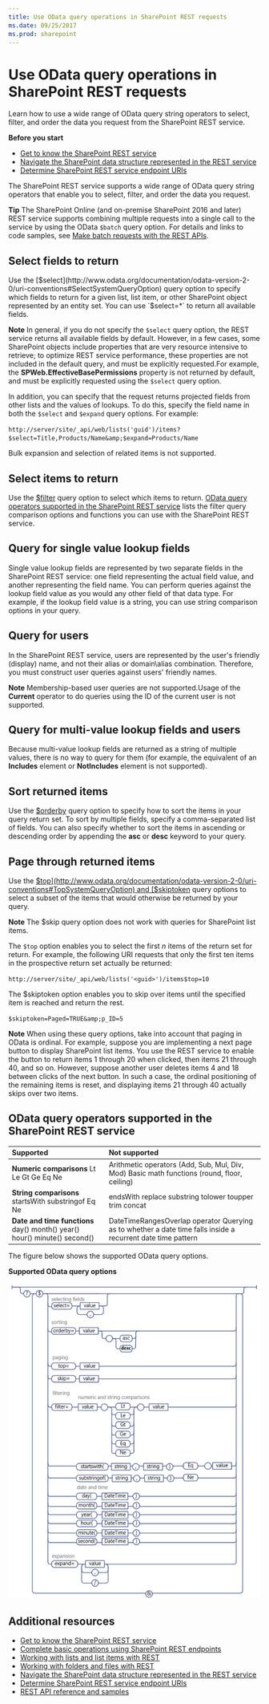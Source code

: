 ```yaml
---
title: Use OData query operations in SharePoint REST requests
ms.date: 09/25/2017
ms.prod: sharepoint
---
```



# Use OData query operations in SharePoint REST requests
Learn how to use a wide range of OData query string operators to select, filter, and order the data you request from the SharePoint REST service. 
 
 **Before you start**
-  [Get to know the SharePoint REST service](get-to-know-the-sharepoint-rest-service.md)
-  [Navigate the SharePoint data structure represented in the REST service](navigate-the-sharepoint-data-structure-represented-in-the-rest-service.md)
-  [Determine SharePoint REST service endpoint URIs](determine-sharepoint-rest-service-endpoint-uris.md)
    
The SharePoint REST service supports a wide range of OData query string operators that enable you to select, filter, and order the data you request.
 
 **Tip**  The SharePoint Online (and on-premise SharePoint 2016 and later) REST service supports combining multiple requests into a single call to the service by using the OData  `$batch` query option. For details and links to code samples, see [Make batch requests with the REST APIs](make-batch-requests-with-the-rest-apis.md).
 
## Select fields to return
Use the  [$select](http://www.odata.org/documentation/odata-version-2-0/uri-conventions#SelectSystemQueryOption) query option to specify which fields to return for a given list, list item, or other SharePoint object represented by an entity set. You can use `$select=*` to return all available fields.
 
 **Note**  In general, if you do not specify the  `$select` query option, the REST service returns all available fields by default. However, in a few cases, some SharePoint objects include properties that are very resource intensive to retrieve; to optimize REST service performance, these properties are not included in the default query, and must be explicitly requested.For example, the  **SPWeb.EffectiveBasePermissions** property is not returned by default, and must be explicitly requested using the `$select` query option.
 
In addition, you can specify that the request returns projected fields from other lists and the values of lookups. To do this, specify the field name in both the  `$select` and `$expand` query options. For example:
 
 `http://server/site/_api/web/lists('guid')/items?$select=Title,Products/Name&amp;$expand=Products/Name`
 
Bulk expansion and selection of related items is not supported.
 
## Select items to return
Use the  [$filter](http://www.odata.org/documentation/odata-version-2-0/uri-conventions#FilterSystemQueryOption) query option to select which items to return. [OData query operators supported in the SharePoint REST service](#bk_supported) lists the filter query comparison options and functions you can use with the SharePoint REST service.

## Query for single value lookup fields
Single value lookup fields are represented by two separate fields in the SharePoint REST service: one field representing the actual field value, and another representing the field name. You can perform queries against the lookup field value as you would any other field of that data type. For example, if the lookup field value is a string, you can use string comparison options in your query.

## Query for users
In the SharePoint REST service, users are represented by the user's friendly (display) name, and not their alias or domain\alias combination. Therefore, you must construct user queries against users' friendly names.

 **Note**  Membership-based user queries are not supported.Usage of the  **Current** operator to do queries using the ID of the current user is not supported.

## Query for multi-value lookup fields and users
Because multi-value lookup fields are returned as a string of multiple values, there is no way to query for them (for example, the equivalent of an  **Includes** element or **NotIncludes** element is not supported).

## Sort returned items
Use the  [$orderby](http://www.odata.org/documentation/odata-version-2-0/uri-conventions#OrderBySystemQueryOption) query option to specify how to sort the items in your query return set. To sort by multiple fields, specify a comma-separated list of fields. You can also specify whether to sort the items in ascending or descending order by appending the **asc** or **desc** keyword to your query.

## Page through returned items
Use the  [$top](http://www.odata.org/documentation/odata-version-2-0/uri-conventions#TopSystemQueryOption) and [$skiptoken](http://msdn.microsoft.com/library/dd942121.aspx) query options to select a subset of the items that would otherwise be returned by your query.

 **Note**  The $skip query option does not work with queries for SharePoint list items.

The  `$top` option enables you to select the first *n*  items of the return set for return. For example, the following URI requests that only the first ten items in the prospective return set actually be returned:
 
 `http://server/site/_api/web/lists('<guid>')/items$top=10`
 
The $skiptoken option enables you to skip over items until the specified item is reached and return the rest.
 
 `$skiptoken=Paged=TRUE&amp;p_ID=5`

 **Note**  When using these query options, take into account that paging in OData is ordinal. For example, suppose you are implementing a next page button to display SharePoint list items. You use the REST service to enable the button to return items 1 through 20 when clicked, then items 21 through 40, and so on. However, suppose another user deletes items 4 and 18 between clicks of the next button. In such a case, the ordinal positioning of the remaining items is reset, and displaying items 21 through 40 actually skips over two items.
 
## OData query operators supported in the SharePoint REST service
<a name="bk_supported"> </a>

|**Supported**|**Not supported**|
|:-----|:-----|
|**Numeric comparisons** Lt Le Gt Ge Eq Ne| Arithmetic operators  (Add, Sub, Mul, Div, Mod) Basic math functions (round, floor, ceiling) |
|**String comparisons** startsWith substringof Eq Ne| endsWith replace substring tolower toupper trim concat|
|**Date and time functions** day() month() year() hour() minute() second()| DateTimeRangesOverlap operator Querying as to whether a date time falls inside a recurrent date time pattern|
The figure below shows the supported OData query options.
 
**Supported OData query options**

![SharePoint REST service query option syntax](../../images/REST_queryOptionSyntax.png)

## Additional resources
<a name="bk_addresources"> </a>

-  [Get to know the SharePoint REST service](get-to-know-the-sharepoint-rest-service.md)
-  [Complete basic operations using SharePoint REST endpoints](complete-basic-operations-using-sharepoint-rest-endpoints.md)
-  [Working with lists and list items with REST](working-with-lists-and-list-items-with-rest.md)
-  [Working with folders and files with REST](working-with-folders-and-files-with-rest.md)
-  [Navigate the SharePoint data structure represented in the REST service](navigate-the-sharepoint-data-structure-represented-in-the-rest-service.md)
-  [Determine SharePoint REST service endpoint URIs](determine-sharepoint-rest-service-endpoint-uris.md)
-  [REST API reference and samples](http://msdn.microsoft.com/library/02128c70-9d27-4388-9374-a11bce68fdb8%28Office.15%29.aspx)